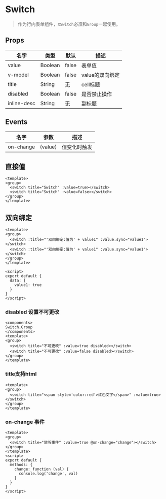 # Switch

> 作为行内表单组件，`XSwitch`必须和`Group`一起使用。

## Props

| 名字 | 类型 | 默认 | 描述 |
|-----|-----|-----|-----|
| value | Boolean | false | 表单值 |
| v-model | Boolean | false | value的双向绑定 |
| title | String | 无 | cell标题 |
| disabled | Boolean | false | 是否禁止操作 |
| inline-desc| String | 无 | 副标题 |


## Events


| 名字 | 参数  | 描述 |
|-----|-----|-----|
| on-change| (value) | 值变化时触发 |


## 直接值

``` vux height=160 components=Switch,Group
<template>
<group>
  <switch title="Switch" :value=true></switch>
  <switch title="Switch" :value=false></switch>
</group>
</template>
```

## 双向绑定

``` vux height=140 components=Switch,Group
<template>
<group>
  <switch :title="'双向绑定:值为' + value1" :value.sync="value1"></switch>
  <switch :title="'双向绑定:值为' + value1" :value.sync="value1"></switch>
</group>
</template>

<script>
export default {
  data: {
    value1: true
  }
}
</script>
```

### disabled 设置不可更改

``` vux height=140 components=Switch,Group
<components>
Switch,Group
</components>
<template>
<group>
  <switch title="不可更改" :value=true disabled></switch>
  <switch title="不可更改" :value=false disabled></switch>
</group>
</template>
```

### title支持html

``` vux height=80 components=Switch,Group
<template>
<group>
  <switch title="<span style='color:red'>红色文字</span>" :value=true></switch>
</group>
</template>
```

### on-change 事件

``` vux height=80 components=Switch,Group
<template>
<group>
  <switch title="监听事件" :value=true @on-change="change"></switch>
</group>
</template>
<script>
export default {
  methods: {
    change: function (val) {
      console.log('change', val)
    }
  }
}
</script>
```

